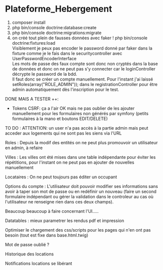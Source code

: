 # Plateforme_Hebergement 

1. composer install
2. php bin/console doctrine:database:create
3. php bin/console doctrine:migrations:migrate
4. on créé tout plein de fausses données avec faker ! php bin/console doctrine:fixtures:load  
 Visiblement je peux pas encoder le password donné par faker dans la fixture comme je le fais dans le securitycontroller avec UserPasswordEncoderInterface  
Les mots de passe des faux compte sont donc non cryptés dans la base de données et donc on ne peut pas s'y connecter car le loginController décrypte le password de la bdd.  
Il faut donc se créer un compte manuellement. Pour l'instant j'ai laissé setRoles(array("ROLE_ADMIN")); dans le registrationController pour être admin automatiquement dès l'inscription pour le test.


DONE MAIS A TESTER ++:
- Tokens CSRF: ça a l'air OK mais ne pas oublier de les ajouter manuellement pour les formulaires non générés par symfony (petits formulaires à la mano et boutons EDIT/DELETE)

TO DO :
ATTENTION: un user n'a pas accès à la partie admin mais peut acceder aux logements qui ne sont pas les siens via l'URL

Roles : Depuis la modif des entités on ne peut plus promouvoir un utilisateur en admin, à refaire

Villes : Les villes ont été mises dans une table indépendante pour éviter les répétitions, pour l'instant on ne peut pas en ajouter de nouvelles manuellement

Locataires : On ne peut toujours pas éditer un occupant

Options du compte : L'utilisateur doit pouvoir modifier ses informations sans avoir à taper son mot de passe ou en redéfinir un nouveau (faire un second formulaire indépendant ou gérer la validation dans le controleur au cas où l'utilisateur ne renseigne rien dans ces deux champs).

Beaucoup beaucoup à faire concernant l'UI.....

Datatables : mieux parametrer les rendus pdf et impression

Optimiser le chargement des css/scripts pour les pages qui n'en ont pas besoin (tout est fixe dans base.html.twig)

Mot de passe oublié ?

Historique des locations

Notifications locations se libérant
